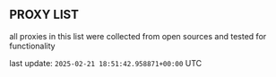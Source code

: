 ## PROXY LIST

all proxies in this list were collected from open sources and tested for functionality

last update: `2025-02-21 18:51:42.958871+00:00` UTC